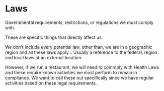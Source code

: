 # Laws
Governmental requirements, restrictions, or regulations we must comply with.

These are specific things that directly affect us.

We don't include every potential law, other than, we are in a geographic region and all these laws apply... Usually a reference to the federal, region and local laws at an external location.

However, if we run a restaurant, we will need to commply with Health Laws and these require known activities we must perform to remain in compliance.  We want to call these out specifically since we have regular activities based on these legal requirements.